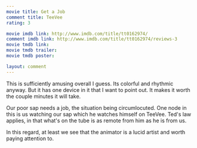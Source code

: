 ```yaml
---
movie title: Get a Job
comment title: TeeVee
rating: 3

movie imdb link: http://www.imdb.com/title/tt0162974/
comment imdb link: http://www.imdb.com/title/tt0162974/reviews-3
movie tmdb link: 
movie tmdb trailer: 
movie tmdb poster: 

layout: comment
---
```


This is sufficiently amusing overall I guess. Its colorful and rhythmic anyway. But it has one device in it that I want to point out. It makes it worth the couple minutes it will take.

Our poor sap needs a job, the situation being circumlocuted. One node in this is us watching our sap which he watches himself on TeeVee. Ted's law applies, in that what's on the tube is as remote from him as he is from us.

In this regard, at least we see that the animator is a lucid artist and worth paying attention to.